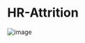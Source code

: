 # HR-Attrition
![image](https://github.com/Dammy-code/HR-Attrition/assets/60473801/f76e2307-fcfb-4e20-9d74-e9c50636b240)

